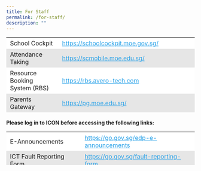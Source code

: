 ```yaml
---
title: For Staff
permalink: /for-staff/
description: ""
---
```

<table style="box-sizing: inherit; border-collapse: collapse; border-spacing: 0px; max-width: 100%; height: 204px; width: 792.225px;"><tbody style="box-sizing: inherit;"><tr style="box-sizing: inherit; background: rgb(255, 255, 255); height: 23px;"><td style="box-sizing: inherit; padding: 5px 10px; width: 320.975px; height: 23px;">School Cockpit</td><td style="box-sizing: inherit; padding: 5px 10px; width: 471.25px; height: 23px;"><a href="https://schoolcockpit.moe.gov.sg/" target="_blank" rel="noopener noreferrer" style="box-sizing: inherit; background-color: transparent; transition: all 0.25s ease-in-out 0s; text-decoration: underline; color: rgb(37, 160, 232);">https://schoolcockpit.moe.gov.sg/</a></td></tr><tr style="box-sizing: inherit; background: rgb(230, 230, 230); height: 23px;"><td style="box-sizing: inherit; padding: 5px 10px; width: 320.975px; height: 23px;">Attendance Taking</td><td style="box-sizing: inherit; padding: 5px 10px; width: 471.25px; height: 23px;"><a href="https://scmobile.moe.edu.sg/" target="_blank" rel="noopener noreferrer" style="box-sizing: inherit; background-color: transparent; transition: all 0.25s ease-in-out 0s; text-decoration: underline; color: rgb(37, 160, 232);">https://scmobile.moe.edu.sg/</a></td></tr><tr style="box-sizing: inherit; background: rgb(255, 255, 255); height: 43px;"><td style="box-sizing: inherit; padding: 5px 10px; width: 320.975px; height: 43px;">Resource Booking System (RBS)</td><td style="box-sizing: inherit; padding: 5px 10px; width: 471.25px; height: 43px;"><a href="https://rbs.avero-tech.com/" target="_blank" rel="noopener noreferrer" style="box-sizing: inherit; background-color: transparent; transition: all 0.25s ease-in-out 0s; text-decoration: underline; color: rgb(37, 160, 232);">https://rbs.avero-tech.com</a></td></tr><tr style="box-sizing: inherit; background: rgb(230, 230, 230); height: 23px;"><td style="box-sizing: inherit; padding: 5px 10px; width: 320.975px; height: 23px;">Parents Gateway</td><td style="box-sizing: inherit; padding: 5px 10px; width: 471.25px; height: 23px;"><a href="https://pg.moe.edu.sg/" target="_blank" rel="noopener noreferrer" style="box-sizing: inherit; background-color: transparent; transition: all 0.25s ease-in-out 0s; text-decoration: underline; color: rgb(37, 160, 232);">https://pg.moe.edu.sg/</a></td></tr><tr style="box-sizing: inherit; background: rgb(255, 255, 255); height: 23px;"><td style="box-sizing: inherit; padding: 5px 10px; width: 320.975px; height: 23px;">Student Learning Space (SLS)</td><td style="box-sizing: inherit; padding: 5px 10px; width: 471.25px; height: 23px;"><a href="https://vle.learning.moe.edu.sg/login" target="_blank" rel="noopener noreferrer" style="box-sizing: inherit; background-color: transparent; transition: all 0.25s ease-in-out 0s; text-decoration: underline; color: rgb(37, 160, 232);">https://vle.learning.moe.edu.sg/login</a></td></tr><tr style="box-sizing: inherit; background: rgb(230, 230, 230); height: 23px;"><td style="box-sizing: inherit; padding: 5px 10px; width: 320.975px; height: 23px;">iExams 2</td><td style="box-sizing: inherit; padding: 5px 10px; width: 471.25px; height: 23px;"><a href="https://iexams.seab.gov.sg/login" target="_blank" rel="noopener noreferrer" style="box-sizing: inherit; background-color: transparent; transition: all 0.25s ease-in-out 0s; text-decoration: underline; color: rgb(37, 160, 232);">https://iexams.seab.gov.sg/login</a></td></tr><tr style="box-sizing: inherit; background: rgb(255, 255, 255); height: 23px;"><td style="box-sizing: inherit; padding: 5px 10px; width: 320.975px; height: 23px;">Leave Early/Time-off Form</td><td style="box-sizing: inherit; padding: 5px 10px; width: 471.25px; height: 23px;"><a href="https://go.gov.sg/leaveearly" target="_blank" rel="noopener noreferrer" style="box-sizing: inherit; background-color: transparent; transition: all 0.25s ease-in-out 0s; text-decoration: underline; color: rgb(37, 160, 232);">https://go.gov.sg/leaveearly</a></td></tr><tr style="box-sizing: inherit; background: rgb(230, 230, 230); height: 23px;"><td style="box-sizing: inherit; padding: 5px 10px; width: 320.975px; height: 23px;">OPAL 2.0</td><td style="box-sizing: inherit; padding: 5px 10px; width: 471.25px; height: 23px;"><a href="https://www.opal2.moe.edu.sg/app/learner" target="_blank" rel="noopener noreferrer" style="box-sizing: inherit; background-color: transparent; transition: all 0.25s ease-in-out 0s; text-decoration: underline; color: rgb(37, 160, 232);">https://www.opal2.moe.edu.sg/app/learner</a></td></tr></tbody></table>

**Please log in to ICON before accessing the following links:**

<table style="box-sizing: inherit; border-collapse: collapse; border-spacing: 0px; max-width: 100%; width: 792.225px; height: 89px;"><tbody style="box-sizing: inherit;"><tr style="box-sizing: inherit; background: rgb(255, 255, 255); height: 43px;"><td style="box-sizing: inherit; padding: 5px 10px; width: 318.25px; height: 43px;">E-Announcements</td><td style="box-sizing: inherit; padding: 5px 10px; width: 473.975px; height: 43px;"><a href="https://go.gov.sg/edp-e-announcements" target="_blank" rel="noopener noreferrer" style="box-sizing: inherit; background-color: transparent; transition: all 0.25s ease-in-out 0s; text-decoration: underline; color: rgb(37, 160, 232);">https://go.gov.sg/edp-e-announcements</a></td></tr><tr style="box-sizing: inherit; background: rgb(230, 230, 230); height: 23px;"><td style="box-sizing: inherit; padding: 5px 10px; width: 318.25px; height: 23px;">ICT Fault Reporting Form</td><td style="box-sizing: inherit; padding: 5px 10px; width: 473.975px; height: 23px;"><a href="https://go.gov.sg/fault-reporting-form" target="_blank" rel="noopener noreferrer" style="box-sizing: inherit; background-color: transparent; transition: all 0.25s ease-in-out 0s; text-decoration: underline; color: rgb(37, 160, 232);">https://go.gov.sg/fault-reporting-form</a></td></tr><tr style="box-sizing: inherit; background: rgb(255, 255, 255); height: 23px;"><td style="box-sizing: inherit; padding: 5px 10px; width: 318.25px; height: 23px;">Facilities Fault Reporting Form</td><td style="box-sizing: inherit; padding: 5px 10px; width: 473.975px; height: 23px;"><a href="https://go.gov.sg/facilities-fault-reporting-form" target="_blank" rel="noopener noreferrer" style="box-sizing: inherit; background-color: transparent; transition: all 0.25s ease-in-out 0s; text-decoration: underline; color: rgb(37, 160, 232);">https://go.gov.sg/facilities-fault-reporting-form</a></td></tr></tbody></table>